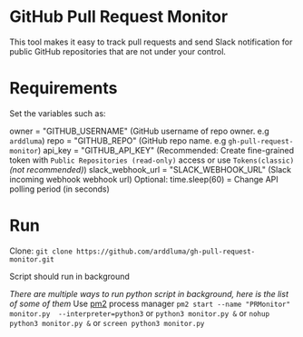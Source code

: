 # GitHub Pull Request Monitor
This tool makes it easy to track pull requests and send Slack notification for public GitHub repositories that are not under your control.
# Requirements
Set the variables such as:

owner = "GITHUB_USERNAME" (GitHub username of repo owner. e.g `arddluma`)
repo = "GITHUB_REPO" (GitHub repo name. e.g `gh-pull-request-monitor`)
api_key = "GITHUB_API_KEY" (Recommended: Create fine-grained token with `Public Repositories (read-only)` access or use `Tokens(classic)` *(not recommended)*)
slack_webhook_url = "SLACK_WEBHOOK_URL" (Slack incoming webhook webhook url)
Optional: time.sleep(60) = Change API polling period (in seconds)

# Run
Clone:
`git clone https://github.com/arddluma/gh-pull-request-monitor.git`

Script should run in background

*There are multiple ways to run python script in background, here is the list of some of them*
Use [pm2](https://www.npmjs.com/package/pm2) process manager
`pm2 start --name "PRMonitor" monitor.py  --interpreter=python3`
or
`python3 monitor.py &`
or
`nohup python3 monitor.py &`
or
`screen python3 monitor.py`
